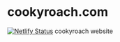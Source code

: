# cookyroach.com
[![Netlify Status](https://api.netlify.com/api/v1/badges/f87ec5da-25b2-4caf-a456-fabac772e437/deploy-status)](https://app.netlify.com/sites/cookyroach/deploys)
cookyroach website
